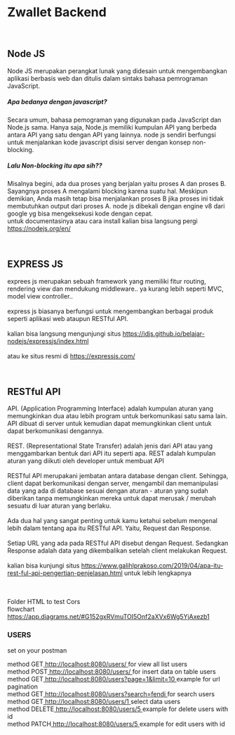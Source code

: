 <h1>Zwallet Backend</h1>
<br>
<h2> Node JS</h2>
<p>
	Node JS merupakan perangkat lunak yang didesain untuk mengembangkan aplikasi berbasis web dan ditulis dalam sintaks bahasa pemrograman JavaScript.
	<br>
	<h5>Apa bedanya dengan javascript?</h5>
	Secara umum, bahasa pemograman yang digunakan pada JavaScript dan Node.js sama. Hanya saja, Node.js memiliki kumpulan API yang berbeda antara API yang satu dengan API yang lainnya.
	node js sendiri berfungsi untuk menjalankan kode javascript disisi server dengan konsep non-blocking.
	<h5>Lalu Non-blocking itu apa sih??</h5>
	Misalnya begini, ada dua proses yang berjalan yaitu proses A dan proses B. Sayangnya proses A mengalami blocking karena suatu hal. Meskipun demikian, Anda masih tetap bisa menjalankan proses B jika proses ini tidak membutuhkan output dari proses A.
	node js dibekali dengan engine v8 dari google yg bisa mengeksekusi kode dengan cepat.
	<br>
	untuk documentasinya atau cara install kalian bisa langsung pergi <a href="https://nodejs.org/en/">https://nodejs.org/en/</a>
</p>

<br>
<h2> EXPRESS JS</h2>
<p>
	exprees js merupakan sebuah framework yang memiliki fitur routing, rendering view dan mendukung middleware.. ya kurang lebih seperti MVC, model view controller..
	<br><br>
	express js biasanya berfungsi untuk mengembangkan berbagai produk seperti aplikasi web ataupun RESTful API.
	<br><br>
	kalian bisa langsung mengunjungi situs <a href="https://idjs.github.io/belajar-nodejs/expressjs/index.html">https://idjs.github.io/belajar-nodejs/expressjs/index.html</a>
	<br><br>
	atau ke situs resmi di <a href="https://expressjs.com/">https://expressjs.com/</a>
</p>

<br>
<h2>RESTful API</h2>
<p>
	API. (Application Programming Interface) adalah kumpulan aturan yang memungkinkan dua atau lebih program untuk berkomunikasi satu sama lain. API dibuat di server untuk kemudian dapat memungkinkan client untuk dapat berkomunikasi dengannya.
	<br><br>
	REST. (Representational State Transfer) adalah jenis dari API atau yang menggambarkan bentuk dari API itu seperti apa. REST adalah kumpulan aturan yang diikuti oleh developer untuk membuat API
	<br><br>
	RESTful API merupakani jembatan antara database dengan client. Sehingga, client dapat berkomunikasi dengan server, mengambil dan memanipulasi data yang ada di database sesuai dengan aturan - aturan yang sudah diberikan tanpa memungkinkan mereka untuk dapat merusak / merubah sesuatu di luar aturan yang berlaku.
	<br><br>
	Ada dua hal yang sangat penting untuk kamu ketahui sebelum mengenal lebih dalam tentang apa itu RESTful API. Yaitu, Request dan Response.
	<br><br>
	Setiap URL yang ada pada RESTful API disebut dengan Request. Sedangkan Response adalah data yang dikembalikan setelah client melakukan Request.
	<br><br>
	kalian bisa kunjungi situs <a href="https://www.galihlprakoso.com/2019/04/apa-itu-rest-ful-api-pengertian-penjelasan.html">https://www.galihlprakoso.com/2019/04/apa-itu-rest-ful-api-pengertian-penjelasan.html</a> untuk lebih lengkapnya
</p>
<br>
<br>
<span>Folder HTML to test Cors</span>
<br>
flowchart <a href="https://app.diagrams.net/#G152gxRVmuTOI5Onf2aXVx6Wg5YjAxezb1">https://app.diagrams.net/#G152gxRVmuTOI5Onf2aXVx6Wg5YjAxezb1</a>
<br>
<h3>USERS</h3>
set on your postman
<p>
	method GET<a href="http://localhost:8080/users/"> http://localhost:8080/users/ </a>for view all list users<br>
	method POST<a href="http://localhost:8080/users/"> http://localhost:8080/users/ </a>for insert data on table users<br>
	method GET<a href="http://localhost:8080/users?page=1&limit=10"> http://localhost:8080/users?page=1&limit=10 </a> example for url pagination<br>
	method GET<a href="http://localhost:8080/users?search=fendi"> http://localhost:8080/users?search=fendi </a>for search users<br>
	method GET<a href="http://localhost:8080/users/1"> http://localhost:8080/users/1 </a>select data users<br>
	method DELETE<a href="http://localhost:8080/users/5 "> http://localhost:8080/users/5 </a> example for delete users with id<br>
	method PATCH<a href="http://localhost:8080/users/5 "> http://localhost:8080/users/5 </a> example for edit users with id<br>
</p>